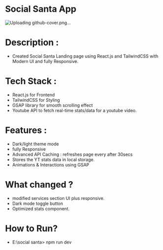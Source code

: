 # Social Santa App

![Uploading github-cover.png…]()

# Description :
- Created Social Santa Landing page using React.js and TailwindCSS with Modern UI and fully Responsive.

# Tech Stack :
- React.js for Frontend
- TailwindCSS for Styling
- GSAP library for smooth scrolling effect
- Youtube API to fetch real-time stats/data for a youtube video.

# Features :
- Dark/light theme mode
- fully Responsive
- Advanced API Caching : refreshes page every after 30secs
- Stores the YT stats data in local storage.
- Animations & Interactions using GSAP

# What changed ?
- modified services section UI plus responsive.
- Dark mode toggle button 
- Optimized stats component.

# How to Run?
- E:\social santa> npm run dev
